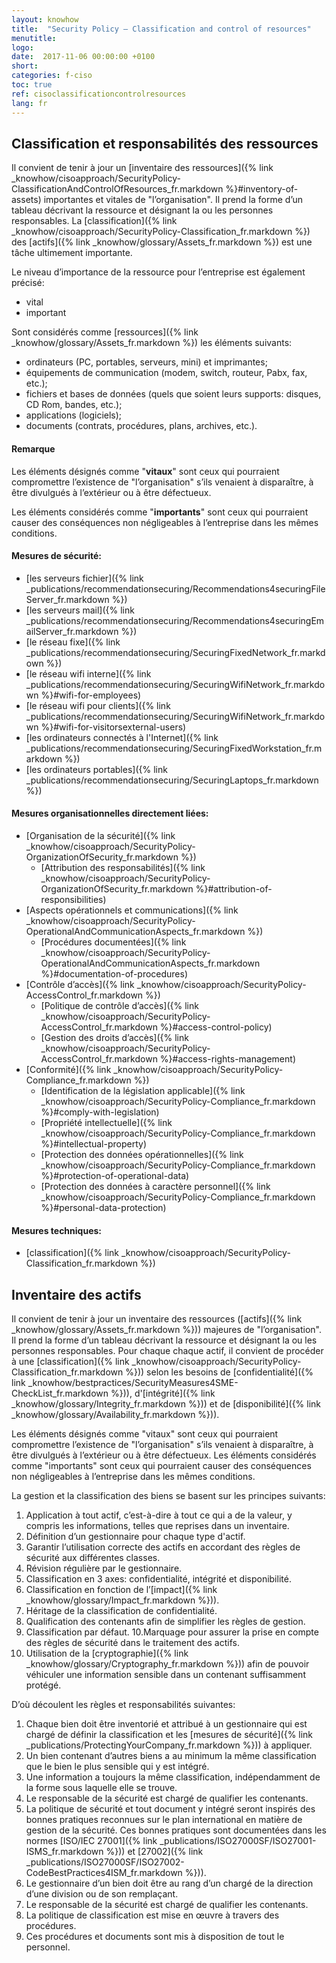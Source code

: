 ```yaml
---
layout: knowhow
title:  "Security Policy – Classification and control of resources"
menutitle:
logo:
date:  2017-11-06 00:00:00 +0100
short:
categories: f-ciso
toc: true
ref: cisoclassificationcontrolresources
lang: fr
---
```

## Classification et responsabilités des ressources

Il convient de tenir à jour un [inventaire des ressources]({% link _knowhow/cisoapproach/SecurityPolicy-ClassificationAndControlOfResources_fr.markdown %}#inventory-of-assets) importantes et vitales de "l’organisation". Il prend la forme d’un tableau décrivant la ressource et désignant la ou les personnes responsables. La [classification]({% link _knowhow/cisoapproach/SecurityPolicy-Classification_fr.markdown %}) des [actifs]({% link _knowhow/glossary/Assets_fr.markdown %}) est une tâche ultimement importante.

Le niveau d’importance de la ressource pour l’entreprise est également précisé:

* vital
* important

Sont considérés comme [ressources]({% link _knowhow/glossary/Assets_fr.markdown %}) les éléments suivants:

* ordinateurs (PC, portables, serveurs, mini) et imprimantes;
* équipements de communication (modem, switch, routeur, Pabx, fax, etc.);
* fichiers et bases de données (quels que soient leurs supports: disques, CD Rom, bandes, etc.);
* applications (logiciels);
* documents (contrats, procédures, plans, archives, etc.).

#### Remarque

Les éléments désignés comme "**vitaux**" sont ceux qui pourraient compromettre l’existence de "l’organisation" s’ils venaient à disparaître, à être divulgués à l’extérieur ou à être défectueux.

Les éléments considérés comme "**importants**" sont ceux qui pourraient causer des conséquences non négligeables à l’entreprise dans les mêmes conditions.

#### Mesures de sécurité:

* [les serveurs fichier]({% link _publications/recommendationsecuring/Recommendations4securingFileServer_fr.markdown %})
* [les serveurs mail]({% link _publications/recommendationsecuring/Recommendations4securingEmailServer_fr.markdown %})
* [le réseau fixe]({% link _publications/recommendationsecuring/SecuringFixedNetwork_fr.markdown %})
* [le réseau wifi interne]({% link _publications/recommendationsecuring/SecuringWifiNetwork_fr.markdown %}#wifi-for-employees)
* [le réseau wifi pour clients]({% link _publications/recommendationsecuring/SecuringWifiNetwork_fr.markdown %}#wifi-for-visitorsexternal-users)
* [les ordinateurs connectés à l'Internet]({% link _publications/recommendationsecuring/SecuringFixedWorkstation_fr.markdown %})
* [les ordinateurs portables]({% link _publications/recommendationsecuring/SecuringLaptops_fr.markdown %})

#### Mesures organisationnelles directement liées:

* [Organisation de la sécurité]({% link _knowhow/cisoapproach/SecurityPolicy-OrganizationOfSecurity_fr.markdown %})
  * [Attribution des responsabilités]({% link _knowhow/cisoapproach/SecurityPolicy-OrganizationOfSecurity_fr.markdown %}#attribution-of-responsibilities)
* [Aspects opérationnels et communications]({% link _knowhow/cisoapproach/SecurityPolicy-OperationalAndCommunicationAspects_fr.markdown %})
  * [Procédures documentées]({% link _knowhow/cisoapproach/SecurityPolicy-OperationalAndCommunicationAspects_fr.markdown %}#documentation-of-procedures)
* [Contrôle d’accès]({% link _knowhow/cisoapproach/SecurityPolicy-AccessControl_fr.markdown %})
  * [Politique de contrôle d’accès]({% link _knowhow/cisoapproach/SecurityPolicy-AccessControl_fr.markdown %}#access-control-policy)
  * [Gestion des droits d’accès]({% link _knowhow/cisoapproach/SecurityPolicy-AccessControl_fr.markdown %}#access-rights-management)
* [Conformité]({% link _knowhow/cisoapproach/SecurityPolicy-Compliance_fr.markdown %})
  * [Identification de la législation applicable]({% link _knowhow/cisoapproach/SecurityPolicy-Compliance_fr.markdown %}#comply-with-legislation)
  * [Propriété intellectuelle]({% link _knowhow/cisoapproach/SecurityPolicy-Compliance_fr.markdown %}#intellectual-property)
  * [Protection des données opérationnelles]({% link _knowhow/cisoapproach/SecurityPolicy-Compliance_fr.markdown %}#protection-of-operational-data)
  * [Protection des données à caractère personnel]({% link _knowhow/cisoapproach/SecurityPolicy-Compliance_fr.markdown %}#personal-data-protection)

#### Mesures techniques:

* [classification]({% link _knowhow/cisoapproach/SecurityPolicy-Classification_fr.markdown %})

## Inventaire des actifs

Il convient de tenir à jour un inventaire des ressources ([actifs]({% link _knowhow/glossary/Assets_fr.markdown %})) majeures de "l’organisation". Il prend la forme d’un tableau décrivant la ressource et désignant la ou les personnes responsables. Pour chaque chaque actif, il convient de procéder à une [classification]({% link _knowhow/cisoapproach/SecurityPolicy-Classification_fr.markdown %})) selon les besoins de [confidentialité]({% link _knowhow/bestpractices/SecurityMeasures4SME-CheckList_fr.markdown %})), d'[intégrité]({% link _knowhow/glossary/Integrity_fr.markdown %})) et de [disponibilité]({% link _knowhow/glossary/Availability_fr.markdown %})).

Les éléments désignés comme "vitaux" sont ceux qui pourraient compromettre l’existence de "l’organisation" s’ils venaient à disparaître, à être divulgués à l’extérieur ou à être défectueux. Les éléments considérés comme "importants" sont ceux qui pourraient causer des conséquences non négligeables à l’entreprise dans les mêmes conditions.

La gestion et la classification des biens se basent sur les principes suivants:

1. Application à tout actif, c’est-à-dire à tout ce qui a de la valeur, y compris les informations, telles que reprises dans un inventaire.
2. Définition d’un gestionnaire pour chaque type d'actif.
3. Garantir l’utilisation correcte des actifs en accordant des règles de sécurité aux différentes classes.
4. Révision régulière par le gestionnaire.
5. Classification en 3 axes: confidentialité, intégrité et disponibilité.
6. Classification en fonction de l’[impact]({% link _knowhow/glossary/Impact_fr.markdown %})).
7. Héritage de la classification de confidentialité.
8. Qualification des contenants afin de simplifier les règles de gestion.
9. Classification par défaut.
10.Marquage pour assurer la prise en compte des règles de sécurité dans le traitement des actifs.
11. Utilisation de la [cryptographie]({% link _knowhow/glossary/Cryptography_fr.markdown %})) afin de pouvoir véhiculer une information sensible dans un contenant suffisamment protégé.

D’où découlent les règles et responsabilités suivantes:

1. Chaque bien doit être inventorié et attribué à un gestionnaire qui est chargé de définir la classification et les [mesures de sécurité]({% link _publications/ProtectingYourCompany_fr.markdown %})) à appliquer.
2. Un bien contenant d’autres biens a au minimum la même classification que le bien le plus sensible qui y est intégré.
3. Une information a toujours la même classification, indépendamment de la forme sous laquelle elle se trouve.
4. Le responsable de la sécurité est chargé de qualifier les contenants.
5. La politique de sécurité et tout document y intégré seront inspirés des bonnes pratiques reconnues sur le plan international en matière de gestion de la sécurité. Ces bonnes pratiques sont documentées dans les normes [ISO/IEC 27001]({% link _publications/ISO27000SF/ISO27001-ISMS_fr.markdown %})) et [27002]({% link _publications/ISO27000SF/ISO27002-CodeBestPractices4ISM_fr.markdown %})).
6. Le gestionnaire d’un bien doit être au rang d’un chargé de la direction d’une division ou de son remplaçant.
7. Le responsable de la sécurité est chargé de qualifier les contenants.
8. La politique de classification est mise en œuvre à travers des procédures.
9. Ces procédures et documents sont mis à disposition de tout le personnel.
